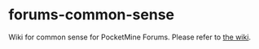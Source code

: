 # forums-common-sense
Wiki for common sense for PocketMine Forums. Please refer to [the wiki](../../wiki).
